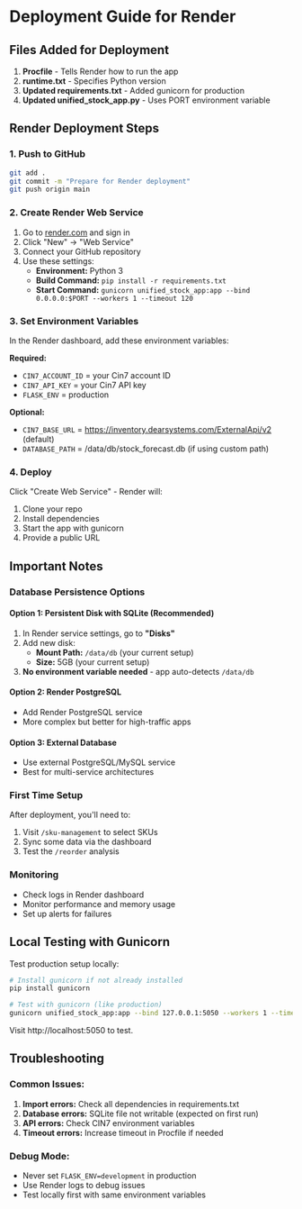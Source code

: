 # Deployment Guide for Render

## Files Added for Deployment

1. **Procfile** - Tells Render how to run the app
2. **runtime.txt** - Specifies Python version
3. **Updated requirements.txt** - Added gunicorn for production
4. **Updated unified_stock_app.py** - Uses PORT environment variable

## Render Deployment Steps

### 1. Push to GitHub
```bash
git add .
git commit -m "Prepare for Render deployment"
git push origin main
```

### 2. Create Render Web Service
1. Go to [render.com](https://render.com) and sign in
2. Click "New" → "Web Service"
3. Connect your GitHub repository
4. Use these settings:
   - **Environment:** Python 3
   - **Build Command:** `pip install -r requirements.txt`
   - **Start Command:** `gunicorn unified_stock_app:app --bind 0.0.0.0:$PORT --workers 1 --timeout 120`

### 3. Set Environment Variables
In the Render dashboard, add these environment variables:

**Required:**
- `CIN7_ACCOUNT_ID` = your Cin7 account ID
- `CIN7_API_KEY` = your Cin7 API key
- `FLASK_ENV` = production

**Optional:**
- `CIN7_BASE_URL` = https://inventory.dearsystems.com/ExternalApi/v2 (default)
- `DATABASE_PATH` = /data/db/stock_forecast.db (if using custom path)

### 4. Deploy
Click "Create Web Service" - Render will:
1. Clone your repo
2. Install dependencies
3. Start the app with gunicorn
4. Provide a public URL

## Important Notes

### Database Persistence Options

#### Option 1: Persistent Disk with SQLite (Recommended)
1. In Render service settings, go to **"Disks"**
2. Add new disk:
   - **Mount Path:** `/data/db` (your current setup)
   - **Size:** 5GB (your current setup)
3. **No environment variable needed** - app auto-detects `/data/db`

#### Option 2: Render PostgreSQL
- Add Render PostgreSQL service
- More complex but better for high-traffic apps

#### Option 3: External Database
- Use external PostgreSQL/MySQL service
- Best for multi-service architectures

### First Time Setup
After deployment, you'll need to:
1. Visit `/sku-management` to select SKUs
2. Sync some data via the dashboard
3. Test the `/reorder` analysis

### Monitoring
- Check logs in Render dashboard
- Monitor performance and memory usage
- Set up alerts for failures

## Local Testing with Gunicorn

Test production setup locally:
```bash
# Install gunicorn if not already installed
pip install gunicorn

# Test with gunicorn (like production)
gunicorn unified_stock_app:app --bind 127.0.0.1:5050 --workers 1 --timeout 120
```

Visit http://localhost:5050 to test.

## Troubleshooting

### Common Issues:
1. **Import errors:** Check all dependencies in requirements.txt
2. **Database errors:** SQLite file not writable (expected on first run)
3. **API errors:** Check CIN7 environment variables
4. **Timeout errors:** Increase timeout in Procfile if needed

### Debug Mode:
- Never set `FLASK_ENV=development` in production
- Use Render logs to debug issues
- Test locally first with same environment variables
